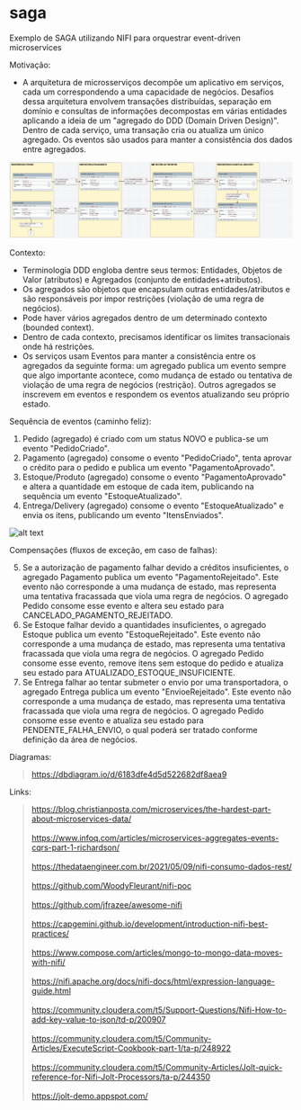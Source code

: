 # saga

Exemplo de SAGA utilizando NIFI para orquestrar event-driven microservices

Motivação:
- A arquitetura de microsserviços decompõe um aplicativo em serviços, cada um correspondendo a uma capacidade de negócios. Desafios dessa arquitetura envolvem transações distribuídas, separação em domínio e consultas de informações decompostas em várias entidades aplicando a ideia de um "agregado do DDD (Domain Driven Design)". Dentro de cada serviço, uma transação cria ou atualiza um único agregado. Os eventos são usados para manter a consistência dos dados entre agregados.

![alt text](SAGA_NIFI.png)

Contexto:

- Terminologia DDD engloba dentre seus termos: Entidades, Objetos de Valor (atributos) e Agregados (conjunto de entidades+atributos). 
- Os agregados são objetos que encapsulam outras entidades/atributos e são responsáveis por impor restrições (violação de uma regra de negócios).
- Pode haver vários agregados dentro de um determinado contexto (bounded context).
- Dentro de cada contexto, precisamos identificar os limites transacionais onde há restrições.
- Os serviços usam Eventos para manter a consistência entre os agregados da seguinte forma: um agregado publica um evento sempre que algo importante acontece, como mudança de estado ou tentativa de violação de uma regra de negócios (restrição). Outros agregados se inscrevem em eventos e respondem os eventos atualizando seu próprio estado.

Sequência de eventos (caminho feliz):

1) Pedido (agregado) é criado com um status NOVO e publica-se um evento "PedidoCriado".
2) Pagamento (agregado) consome o evento "PedidoCriado", tenta aprovar o crédito para o pedido e publica um evento "PagamentoAprovado".
3) Estoque/Produto (agregado) consome o evento "PagamentoAprovado" e altera a quantidade em estoque de cada item, publicando na sequência um evento "EstoqueAtualizado".
4) Entrega/Delivery (agregado) consome o evento "EstoqueAtualizado" e envia os itens, publicando um evento "ItensEnviados".

![alt text](https://imgopt.infoq.com/fit-in/1200x2400/filters:quality(80)/filters:no_upscale()/articles/microservices-aggregates-events-cqrs-part-1-richardson/en/resources/figure6.jpg)

Compensações (fluxos de exceção, em caso de falhas):

5) Se a autorização de pagamento falhar devido a créditos insuficientes, o agregado Pagamento publica um evento "PagamentoRejeitado". Este evento não corresponde a uma mudança de estado, mas representa uma tentativa fracassada que viola uma regra de negócios. O agregado Pedido consome esse evento e altera seu estado para CANCELADO_PAGAMENTO_REJEITADO.
6) Se Estoque falhar devido a quantidades insuficientes, o agregado Estoque publica um evento "EstoqueRejeitado". Este evento não corresponde a uma mudança de estado, mas representa uma tentativa fracassada que viola uma regra de negócios. O agregado Pedido consome esse evento, remove itens sem estoque do pedido e atualiza seu estado para ATUALIZADO_ESTOQUE_INSUFICIENTE.
7) Se Entrega falhar ao tentar submeter o envio por uma transportadora, o agregado Entrega publica um evento "EnvioeRejeitado". Este evento não corresponde a uma mudança de estado, mas representa uma tentativa fracassada que viola uma regra de negócios. O agregado Pedido consome esse evento e atualiza seu estado para PENDENTE_FALHA_ENVIO, o qual poderá ser tratado conforme definição da área de negócios.
 
Diagramas:

> https://dbdiagram.io/d/6183dfe4d5d522682df8aea9

Links:

> https://blog.christianposta.com/microservices/the-hardest-part-about-microservices-data/
<br> <br>
> https://www.infoq.com/articles/microservices-aggregates-events-cqrs-part-1-richardson/
<br> <br>
> https://thedataengineer.com.br/2021/05/09/nifi-consumo-dados-rest/
<br> <br>
> https://github.com/WoodyFleurant/nifi-poc
<br> <br>
> https://github.com/jfrazee/awesome-nifi
<br> <br>
> https://capgemini.github.io/development/introduction-nifi-best-practices/
<br> <br>
> https://www.compose.com/articles/mongo-to-mongo-data-moves-with-nifi/
<br> <br>
> https://nifi.apache.org/docs/nifi-docs/html/expression-language-guide.html
<br> <br>
> https://community.cloudera.com/t5/Support-Questions/Nifi-How-to-add-key-value-to-json/td-p/200907
<br> <br>
> https://community.cloudera.com/t5/Community-Articles/ExecuteScript-Cookbook-part-1/ta-p/248922
<br> <br>
> https://community.cloudera.com/t5/Community-Articles/Jolt-quick-reference-for-Nifi-Jolt-Processors/ta-p/244350
<br> <br>
> https://jolt-demo.appspot.com/

